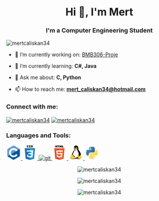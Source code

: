 <h1 align="center">Hi 👋, I'm Mert</h1>
<h3 align="center">I'm a Computer Engineering Student</h3>

<p align="left"> <img src="https://komarev.com/ghpvc/?username=mertcaliskan34&label=Profile%20views&color=0e75b6&style=flat" alt="mertcaliskan34" /> </p>

- 🔭 I’m currently working on: [BMB306-Proje](https://github.com/TarikEren/BMB306-Proje)

- 🌱 I’m currently learning: **C#, Java**

- 💬 Ask me about: **C, Python**

- 📫 How to reach me: **mert_caliskan34@hotmail.com**

<h3 align="left">Connect with me:</h3>
<p align="left">
<a href="https://linkedin.com/in/mertcaliskan34" target="blank"><img align="center" src="https://raw.githubusercontent.com/rahuldkjain/github-profile-readme-generator/master/src/images/icons/Social/linked-in-alt.svg" alt="mertcaliskan34" height="30" width="40" /></a>
<a href="https://instagram.com/mertcaliskan34" target="blank"><img align="center" src="https://raw.githubusercontent.com/rahuldkjain/github-profile-readme-generator/master/src/images/icons/Social/instagram.svg" alt="mertcaliskan34" height="30" width="40" /></a>
</p>

<h3 align="left">Languages and Tools:</h3>
<p align="left"> <a href="https://www.cprogramming.com/" target="_blank" rel="noreferrer"> <img src="https://raw.githubusercontent.com/devicons/devicon/master/icons/c/c-original.svg" alt="c" width="40" height="40"/> </a> <a href="https://www.w3schools.com/css/" target="_blank" rel="noreferrer"> <img src="https://raw.githubusercontent.com/devicons/devicon/master/icons/css3/css3-original-wordmark.svg" alt="css3" width="40" height="40"/> </a> <a href="https://git-scm.com/" target="_blank" rel="noreferrer"> <img src="https://www.vectorlogo.zone/logos/git-scm/git-scm-icon.svg" alt="git" width="40" height="40"/> </a> <a href="https://www.w3.org/html/" target="_blank" rel="noreferrer"> <img src="https://raw.githubusercontent.com/devicons/devicon/master/icons/html5/html5-original-wordmark.svg" alt="html5" width="40" height="40"/> </a> <a href="https://www.linux.org/" target="_blank" rel="noreferrer"> <img src="https://raw.githubusercontent.com/devicons/devicon/master/icons/linux/linux-original.svg" alt="linux" width="40" height="40"/> </a> <a href="https://www.python.org" target="_blank" rel="noreferrer"> <img src="https://raw.githubusercontent.com/devicons/devicon/master/icons/python/python-original.svg" alt="python" width="40" height="40"/> </a> </p>

<p style="text-align: center">
  <img src="https://github-readme-stats.vercel.app/api/top-langs/?username=mertcaliskan34&theme=algolia&hide_border=false&include_all_commits=true&count_private=true&layout=compact" alt="mertcaliskan34" />
</p>

<p style="text-align: center">
  <img src="https://github-readme-stats.vercel.app/api?username=mertcaliskan34&theme=algolia&hide_border=false&include_all_commits=true&count_private=true" alt="mertcaliskan34" />
</p>

<p style="text-align: center">
  <img src="https://github-readme-streak-stats.herokuapp.com/?user=mertcaliskan34&theme=algolia&hide_border=false" alt="mertcaliskan34" />
</p>
